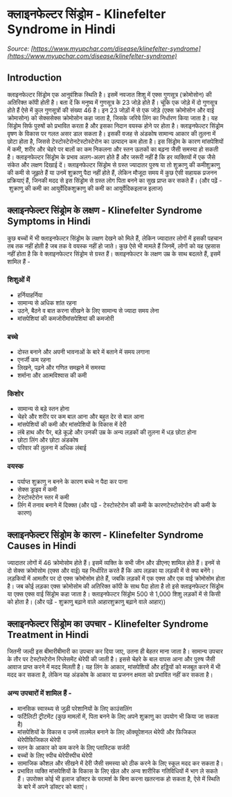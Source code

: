 # क्लाइनफेल्टर सिंड्रोम - Klinefelter Syndrome in Hindi
_Source: [https://www.myupchar.com/disease/klinefelter-syndrome](https://www.myupchar.com/disease/klinefelter-syndrome)_

## Introduction
क्लाइनफेल्टर सिंड्रोम एक आनुवंशिक स्थिति है। इसमें नवजात शिशु में एक्स गुणसूत्र (क्रोमोसोन) की अतिरिक्त कॉपी होती है।
बता दें कि मनुष्य में गुणसूत्र के 23 जोड़े होते हैं। चूंकि एक जोड़े में दो गुणसूत्र होते हैं ऐसे में कुल गुणसूत्रों की संख्या 46 है। इन 23 जोड़ों में से एक जोड़े (एक्स क्रोमोसोन और वाई क्रोमासोन) को सेक्ससेक्स क्रोमोसोन कहा जाता है, जिसके जरिये लिंग का निर्धारण किया जाता है।
यह सिंड्रोम सिर्फ पुरुषों को प्रभावित करता है और इसका निदान वयस्क होने पर होता है। क्लाइनफेल्टर सिंड्रोम वृषण के विकास पर गलत असर डाल सकता है। इसकी वजह से अंडकोष सामान्य आकार की तुलना में छोटा होता है, जिससे टेस्टोस्टेरोनटेस्टोस्टेरोन का उत्पादन कम होता है। इस सिंड्रोम के कारण मांसपेशियों में कमी, शरीर और चेहरे पर बालों का कम निकलना और स्तन ऊतकों का बढ़ना जैसी समस्या हो सकती है। क्लाइनफेल्टर सिंड्रोम के प्रभाव अलग-अलग होते हैं और जरूरी नहीं है कि हर व्यक्तियों में एक जैसे संकेत और लक्षण दिखाई दें।
क्लाइनफेल्टर सिंड्रोम से ग्रस्त ज्यादातर पुरुष या तो शुक्राणु की कमीशुक्राणु की कमी से जूझते हैं या उनमें शुक्राणु पैदा नहीं होते हैं, लेकिन मौजूदा समय में कुछ ऐसी सहायक प्रजनन प्रक्रियाएं हैं, जिनकी मदद से इस सिंड्रोम से ग्रस्त लोग पिता बनने का सुख प्राप्त कर सकते हैं।
(और पढ़ें - शुक्राणु की कमी का आयुर्वेदिकशुक्राणु की कमी का आयुर्वेदिकइलाज इलाज)

## क्लाइनफेल्टर सिंड्रोम के लक्षण - Klinefelter Syndrome Symptoms in Hindi
कुछ बच्चों में भी क्लाइनफेल्टर सिंड्रोम के लक्षण देखने को मिले हैं, लेकिन ज्यादातर लोगों में इसकी पहचान तब तक नहीं होती है जब तक वे वयस्क नहीं हो जाते। कुछ ऐसे भी मामले हैं जिनमें, लोगों को यह एहसास नहीं होता है कि वे क्लाइनफेल्टर सिंड्रोम से ग्रस्त हैं।
क्लाइनफेल्टर के लक्षण उम्र के साथ बदलते हैं, इसमें शामिल हैं -
### शिशुओं में
- हर्नियाहर्निया
- सामान्य से अधिक शांत रहना
- उठने, बैठने व बात करना सीखने के लिए सामान्य से ज्यादा समय लेना
- मांसपेशियां की कमजोरीमांसपेशियां की कमजोरी
### बच्चे
- दोस्त बनाने और अपनी भावनाओं के ​बारे में बताने में समय लगाना
- एनर्जी कम रहना
- लिखने, पढ़ने और गणित समझने में समस्या
- शर्माना और आत्मविश्वास की कमी
### किशोर
- सामान्य से बड़े स्तन होना
- चेहरे और शरीर पर कम बाल आना और बहुत देर से बाल आना
- मांसपेशियों की कमी और मांसपेशियों के विकास में देरी
- लंबे हाथ और पैर, बड़े कूल्हे और उनकी उम्र के अन्य लड़कों की तुलना में धड़ छोटा होना
- छोटा लिंग और छोटा अंडकोष
- परिवार की तुलना में अधिक लंबाई
### वयस्क
- पर्याप्त शुक्राणु न बनने के कारण बच्चे न पैदा कर पाना
- सेक्स ड्राइव में कमी
- टेस्टोस्टेरोन स्तर में कमी
- लिंंग में तनाव बनाने में दिक्क्त
(और पढ़ें - टेस्टोस्टेरोन की कमी के कारणटेस्टोस्टेरोन की कमी के कारण)

## क्लाइनफेल्टर सिंड्रोम के कारण - Klinefelter Syndrome Causes in Hindi
ज्यादातर लोगों में 46 क्रोमोसोम होते हैं। इसमें व्यक्ति के सभी जीन और डीएनए शामिल होते हैं। इनमें से दो सेक्स क्रोमोसोम (एक्स और वाई) यह निर्धारित करते हैं कि आप लड़का या लड़की में से क्या बनेंगे। लड़कियों में आमतौर पर दो एक्स क्रोमोसोम होते हैं, जबकि लड़कों में एक एक्स और एक वाई क्रोमोसोम होता है।
जब कोई लड़का एक्स क्रोमोसोम की अतिरिक्त कॉपी के साथ पैदा होता है तो इसे क्लाइनफेल्टर सिंड्रोम या एक्स एक्स वाई सिंड्रोम कहा जाता है। क्लाइनफेल्टर सिंड्रोम 500 से 1,000 शिशु लड़कों में से किसी को होता है।
(और पढ़ें - शुक्राणु बढ़ाने वाले आहारशुक्राणु बढ़ाने वाले आहार))

## क्लाइनफेल्टर सिंड्रोम का उपचार - Klinefelter Syndrome Treatment in Hindi
जितनी जल्दी इस बीमारीबीमारी का उपचार कर दिया जाए, उतना ही बेहतर माना जाता है। सामान्य उपचार के तौर पर टेस्टोस्टेरोन रिप्लेसमेंट थेरेपी की जाती है। इससे चेहरे के बाल वापस आना और पुरुष जैसी आवाज प्राप्त करने में मदद मिलती है। यह लिंग के आकार, मांसपेशियों और हड्डियों को मजबूत करने में भी मदद कर सकता है, लेकिन यह अंडकोष के आकार या प्रजनन क्षमता को प्रभावित नहीं कर सकता है।
### अन्य उपचारों में शामिल हैं -
- मानसिक स्वास्थ्य से जुड़ी परेशानियों के लिए काउंसलिंग
- फर्टिलिटी ट्रीटमेंट (कुछ मामलों में, पिता बनने के लिए अपने शुक्राणु का उपयोग भी किया जा सकता है)
- मांसपेशियों के विकास व उनमें तालमेल बनाने के लिए ऑक्यूपेशनल थेरेपी और फिजिकल थेरेपीफिजिकल थेरेपी
- स्तन के आकार को कम करने के लिए प्लास्टिक सर्जरी
- बच्चों के लिए स्पीच थेरेपीस्पीच थेरेपी
- सामाजिक कौशल और सीखने में देरी जैसी समस्या को ठीक करने के लिए स्कूल मदद कर सकता है।
- प्रभावित व्यक्ति मांसपेशियों के विकास के लिए खेल और अन्य शारीरिक गतिविधियों में भाग ले सकते हैं।
उपरोक्त कोई भी इलाज डॉक्टर के परामर्श के बिना करना खतरनाक हो सकता है, ऐसे में स्थिति के बारे में अपने डॉक्टर को बताएं।

